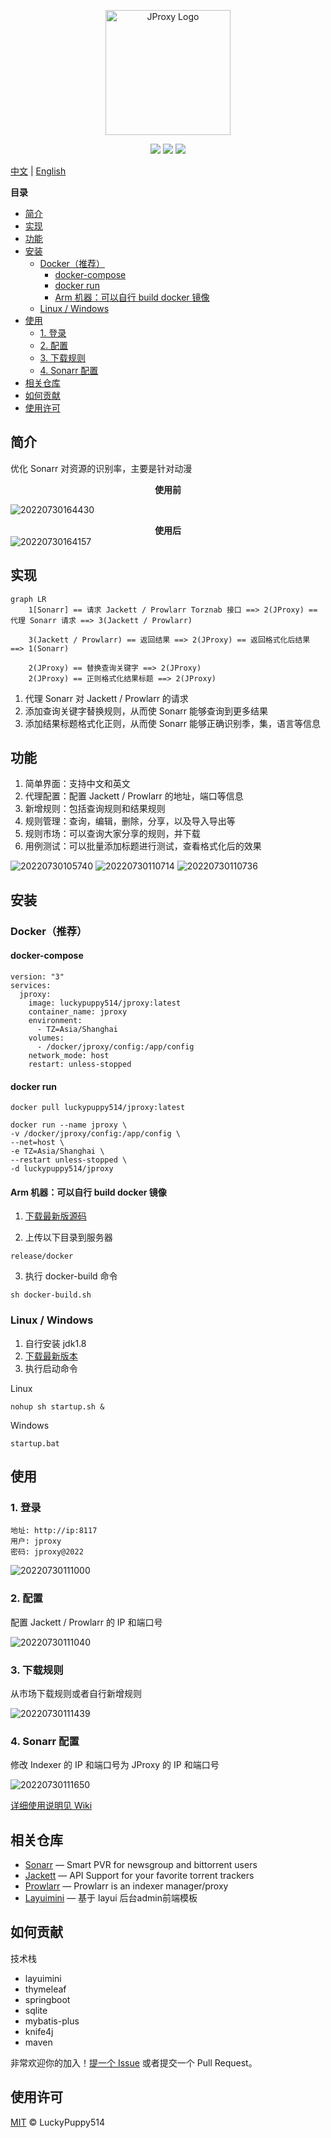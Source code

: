 <p align="center">
  <a href="https://github.com/LuckyPuppy514/jproxy">
    <img alt="JProxy Logo" width="200" src="https://raw.githubusercontent.com/LuckyPuppy514/pic-bed/main/common/logo.png">
  </a>
</p>
<p align="center">
  <a href="https://github.com/LuckyPuppy514/jproxy"><img allt="stars" src="https://badgen.net/github/stars/LuckyPuppy514/jproxy"/></a>
  <a href="https://github.com/LuckyPuppy514/jproxy"><img allt="forks" src="https://badgen.net/github/forks/LuckyPuppy514/jproxy"/></a>
  <a href="./LICENSE"><img allt="MIT License" src="https://badgen.net/github/license/LuckyPuppy514/jproxy"/></a>
</p>

[中文](https://github.com/LuckyPuppy514/jproxy/blob/main/README.zh_CN.md) | [English](https://github.com/LuckyPuppy514/jproxy/blob/main/README.md)

**目录**

- [简介](#简介)
- [实现](#实现)
- [功能](#功能)
- [安装](#安装)
  - [Docker（推荐）](#docker推荐)
    - [docker-compose](#docker-compose)
    - [docker run](#docker-run)
    - [Arm 机器：可以自行 build docker 镜像](#arm-机器可以自行-build-docker-镜像)
  - [Linux / Windows](#linux--windows)
- [使用](#使用)
  - [1. 登录](#1-登录)
  - [2. 配置](#2-配置)
  - [3. 下载规则](#3-下载规则)
  - [4. Sonarr 配置](#4-sonarr-配置)
- [相关仓库](#相关仓库)
- [如何贡献](#如何贡献)
- [使用许可](#使用许可)

## 简介

优化 Sonarr 对资源的识别率，主要是针对动漫

**<center>使用前</center>**

![20220730164430](https://raw.githubusercontent.com/LuckyPuppy514/pic-bed/main/common/20220730164430.png)

**<center>使用后</center>**
![20220730164157](https://raw.githubusercontent.com/LuckyPuppy514/pic-bed/main/common/20220730164157.png)

## 实现

```mermaid
graph LR
    1[Sonarr] == 请求 Jackett / Prowlarr Torznab 接口 ==> 2(JProxy) == 代理 Sonarr 请求 ==> 3(Jackett / Prowlarr) 

    3(Jackett / Prowlarr) == 返回结果 ==> 2(JProxy) == 返回格式化后结果 ==> 1(Sonarr)
    
    2(JProxy) == 替换查询关键字 ==> 2(JProxy)
    2(JProxy) == 正则格式化结果标题 ==> 2(JProxy)
```

1. 代理 Sonarr 对 Jackett / Prowlarr 的请求
2. 添加查询关键字替换规则，从而使 Sonarr 能够查询到更多结果
3. 添加结果标题格式化正则，从而使 Sonarr 能够正确识别季，集，语言等信息

## 功能
1. 简单界面：支持中文和英文
2. 代理配置：配置 Jackett / Prowlarr 的地址，端口等信息
3. 新增规则：包括查询规则和结果规则
4. 规则管理：查询，编辑，删除，分享，以及导入导出等
5. 规则市场：可以查询大家分享的规则，并下载
6. 用例测试：可以批量添加标题进行测试，查看格式化后的效果

![20220730105740](https://raw.githubusercontent.com/LuckyPuppy514/pic-bed/main/common/20220730105740.png)
![20220730110714](https://raw.githubusercontent.com/LuckyPuppy514/pic-bed/main/common/20220730110714.png)
![20220730110736](https://raw.githubusercontent.com/LuckyPuppy514/pic-bed/main/common/20220730110736.png)

## 安装

### Docker（推荐）

#### docker-compose

```
version: "3"
services:
  jproxy:
    image: luckypuppy514/jproxy:latest
    container_name: jproxy
    environment:
      - TZ=Asia/Shanghai
    volumes:
      - /docker/jproxy/config:/app/config
    network_mode: host
    restart: unless-stopped
```

#### docker run

```
docker pull luckypuppy514/jproxy:latest
```
```
docker run --name jproxy \
-v /docker/jproxy/config:/app/config \
--net=host \
-e TZ=Asia/Shanghai \
--restart unless-stopped \
-d luckypuppy514/jproxy
```

#### Arm 机器：可以自行 build docker 镜像
1. [下载最新版源码](https://github.com/LuckyPuppy514/jproxy/releases)  
>
2. 上传以下目录到服务器  
```
release/docker
``` 

3. 执行 docker-build 命令  
```
sh docker-build.sh
```

### Linux / Windows

1. 自行安装 jdk1.8
2. [下载最新版本](https://github.com/LuckyPuppy514/jproxy/releases)
3. 执行启动命令

Linux
```
nohup sh startup.sh &
```
Windows
```
startup.bat
```

## 使用
### 1. 登录
```
地址: http://ip:8117
用户: jproxy
密码: jproxy@2022
```

![20220730111000](https://raw.githubusercontent.com/LuckyPuppy514/pic-bed/main/common/20220730111000.png)

### 2. 配置
配置 Jackett / Prowlarr 的 IP 和端口号

![20220730111040](https://raw.githubusercontent.com/LuckyPuppy514/pic-bed/main/common/20220730111040.png)

### 3. 下载规则
从市场下载规则或者自行新增规则

![20220730111439](https://raw.githubusercontent.com/LuckyPuppy514/pic-bed/main/common/20220730111439.png)

### 4. Sonarr 配置
修改 Indexer 的 IP 和端口号为 JProxy 的 IP 和端口号

![20220730111650](https://raw.githubusercontent.com/LuckyPuppy514/pic-bed/main/common/20220730111650.png)

[详细使用说明见 Wiki](https://github.com/LuckyPuppy514/jproxy/wiki)

## 相关仓库

- [Sonarr](https://github.com/Sonarr/Sonarr) — Smart PVR for newsgroup and bittorrent users
- [Jackett](https://github.com/Jackett/Jackett) — API Support for your favorite torrent trackers
- [Prowlarr](https://github.com/Prowlarr/Prowlarr) — Prowlarr is an indexer manager/proxy
- [Layuimini](https://github.com/zhongshaofa/layuimini) — 基于 layui 后台admin前端模板

## 如何贡献

技术栈
+ layuimini
+ thymeleaf
+ springboot
+ sqlite
+ mybatis-plus
+ knife4j
+ maven

非常欢迎你的加入！[提一个 Issue](https://github.com/LuckyPuppy514/Play-With-MPV/issues/new) 或者提交一个 Pull Request。

## 使用许可

[MIT](https://github.com/LuckyPuppy514/jproxy/blob/main/LICENSE) © LuckyPuppy514

